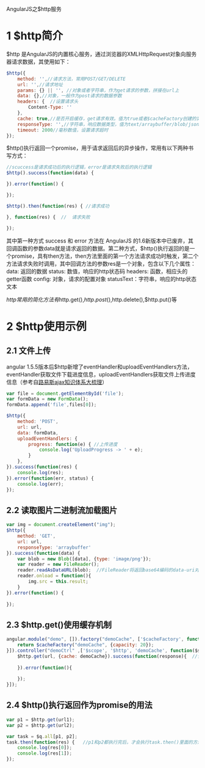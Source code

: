 AngularJS之$http服务

# 1 $http简介

$http 是AngularJS的内置核心服务，通过浏览器的XMLHttpRequest对象向服务器请求数据，其使用如下：

```javascript
$http({
	method: '',//请求方法，常用POST/GET/DELETE
	url: '',//请求地址
	params: {} || '', //对象或者字符串，作为get请求的参数，拼接在url上
	data: {},//对象，一般作为post请求的数据参数
	headers: {  //设置请求头
		Content-Type: ''
	},
	cache: true,//是否开启缓存，get请求有效。值为true或者$cacheFactory创建的实例
	responseType: '',//字符串，响应数据类型，值为text/arraybuffer/blob/json/document
	timeout: 2000//毫秒数值，设置请求超时
});
```

$http()执行返回一个promise，用于请求返回后的异步操作，常用有以下两种书写方式：

```javascript
//scuccess是请求成功后的执行逻辑，error是请求失败后的执行逻辑
$http().success(function(data) {

}).error(function() {

});

$http().then(function(res) { //请求成功

}, function(res) {  //	请求失败

});
```

其中第一种方式 success 和 error 方法在 AngularJS 的1.6新版本中已废弃，其回调函数的参数data就是请求返回的数据。第二种方式，$http()执行返回的是一个promise，具有then方法，then方法里面的第一个方法请求成功时触发，第二个方法请求失败时调用，其中回调方法的参数res是一个对象，包含以下几个属性：
	data: 返回的数据
	status: 数值，响应的http状态码
	headers: 函数，相应头的getter函数
	config: 对象，请求的配置对象
	statusText：字符串，响应的http状态文本


$http常用的简化方法有$http.get(),$http.post(),$http.delete(),$http.put()等

# 2 $http使用示例

## 2.1 文件上传

angular 1.5.5版本后$http新增了eventHandler和uploadEventHandlers方法，eventHandler获取文件下载进度信息，uploadEventHandlers获取文件上传进度信息（参考自[路易斯ajax知识体系大梳理](https://juejin.im/post/58c883ecb123db005311861a)）

```javascript
var file = document.getElementById('file');
var formData = new FormData();
formData.append('file',files[0]);

$http({
	method: 'POST',
	url: url,
	data: formData,
	uploadEventHandlers: {
		progress: function(e) { //上传进度
	    	console.log('UploadProgress -> ' + e);
		}
	},
}).success(function(res) {
	console.log(res);
}).error(function(err, status) {
	console.log(err);
});
```

## 2.2 读取图片二进制流加载图片

```javascript
var img = document.createElement("img");
$http({
	method: 'GET',
	url: url,
	responseType: 'arraybuffer'
}).success(function(data) {
	var blob = new Blob([data], {type: 'image/png'});
	var reader = new FileReader();
	reader.readAsDataURL(blob);  //FileReader将返回base64编码的data-uri对象
	reader.onload = function(){
        img.src = this.result;
    }
}).error(function() {
	        		
});
```

## 2.3 $http.get()使用缓存机制

```javascript
angular.module("demo", []).factory("demoCache", ['$cacheFactory', function($cacheFactory){  //生成$cacheFactory实例
	return $cacheFactory("demoCache", {capacity: 20});
}]).controller("demoCtrl" ,['$scope', '$http', 'demoCache', function($scope, $http, demoCache) {
	$http.get(url, {cache: demoCache}).success(function(response){  //使用$cacheFactory实例缓存数据，再次请求相同url时会读取缓存数据
				
	}).error(function(){
		
	});
}]);
```

## 2.4 $http()执行返回作为promise的用法

```javascript
var p1 = $http.get(url1);
var p2 = $http.get(url2);

var task = $q.all[p1, p2];
task.then(function(res) {   //p1和p2都执行完后，才会执行task.then()里面的方法
	console.log(res[0]);
	console.log(res[1]);
});
```
